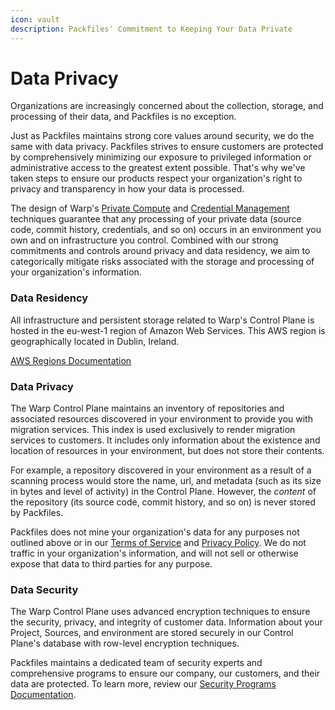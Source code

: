 ```yaml
---
icon: vault
description: Packfiles' Commitment to Keeping Your Data Private
---
```


# Data Privacy

Organizations are increasingly concerned about the collection, storage, and processing of their data, and Packfiles is no exception.

Just as Packfiles maintains strong core values around security, we do the same with data privacy. Packfiles strives to ensure customers are protected by comprehensively minimizing our exposure to privileged information or administrative access to the greatest extent possible. That's why we've taken steps to ensure our products respect your organization's right to privacy and transparency in how your data is processed.

The design of Warp's [Private Compute](warp-security-model.md) and [Credential Management](credential-management.md) techniques guarantee that any processing of your private data (source code, commit history, credentials, and so on) occurs in an environment you own and on infrastructure you control. Combined with our strong commitments and controls around privacy and data residency, we aim to categorically mitigate risks associated with the storage and processing of your organization's information.&#x20;

### Data Residency

All infrastructure and persistent storage related to Warp's Control Plane is hosted in the eu-west-1 region of Amazon Web Services. This AWS region is geographically located in Dublin, Ireland.

[AWS Regions Documentation](https://docs.aws.amazon.com/AWSEC2/latest/UserGuide/using-regions-availability-zones.html)

### Data Privacy

The Warp Control Plane maintains an inventory of repositories and associated resources discovered in your environment to provide you with migration services. This index is used exclusively to render migration services to customers. It includes only information about the existence and location of resources in your environment, but does not store their contents.&#x20;

For example, a repository discovered in your environment as a result of a scanning process would store the name, url, and metadata (such as its size in bytes and level of activity) in the Control Plane. However, the _content_ of the repository (its source code, commit history, and so on) is never stored by Packfiles.&#x20;

Packfiles does not mine your organization's data for any purposes not outlined above or in our [Terms of Service](https://pack.fm/warp/tos) and [Privacy Policy](https://pack.fm/warp/privacy). We do not traffic in your organization's information, and will not sell or otherwise expose that data to third parties for any purpose.

### Data Security&#x20;

The Warp Control Plane uses advanced encryption techniques to ensure the security, privacy, and integrity of customer data. Information about your Project, Sources, and environment are stored securely in our Control Plane's database with row-level encryption techniques.

Packfiles maintains a dedicated team of security experts and comprehensive programs to ensure our company, our customers, and their data are protected. To learn more, review our [Security Programs Documentation](../packfiles.md#programs).

